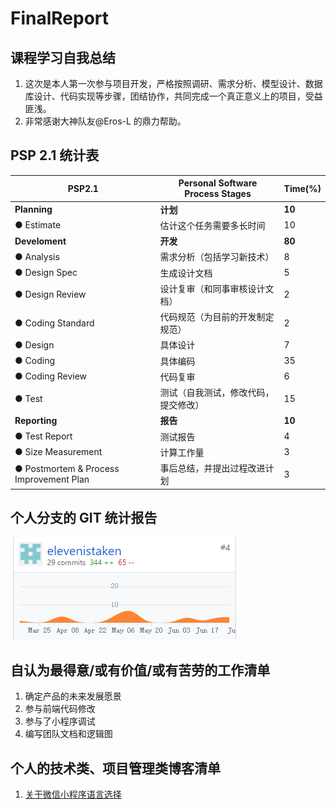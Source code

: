 # FinalReport 

## 课程学习自我总结

1. 这次是本人第一次参与项目开发，严格按照调研、需求分析、模型设计、数据库设计、代码实现等步骤，团结协作，共同完成一个真正意义上的项目，受益匪浅。
2. 非常感谢大神队友@Eros-L 的鼎力帮助。

## PSP 2.1 统计表

| PSP2.1          | Personal Software Process Stages | Time(%) |
|-----------------|----------------------------------|---------|
|**Planning**         |	**计划**	                            |    **10**    |
|● Estimate         |	估计这个任务需要多长时间             |	10      |
|**Develoment**       |	**开发**                              |	**80**    |
|● Analysis         |	需求分析（包括学习新技术）            |	8      |
|● Design Spec      |	生成设计文档                        |	5      |
|● Design Review    |	设计复审（和同事审核设计文档）         |	2    |
|● Coding Standard  |	代码规范（为目前的开发制定规范）       |	2    |
|● Design           |	具体设计                           |	7    |
|● Coding           |	具体编码                           |	35   |
|● Coding Review    |	代码复审                           |	6    |
|● Test             |	测试（自我测试，修改代码，提交修改）    |	15      |
|**Reporting**        |	**报告**                               |	**10**    |
|● Test Report      |	测试报告                           |	4    |
|● Size Measurement |	计算工作量                         |	3       |
|● Postmortem & Process Improvement Plan|	事后总结，并提出过程改进计划|	3|

## 个人分支的 GIT 统计报告

![](https://raw.githubusercontent.com/OrderingService/Dashboard/gh-pages/imgs/15331149_commit.png)



## 自认为最得意/或有价值/或有苦劳的工作清单

1. 确定产品的未来发展愿景
2. 参与前端代码修改
3. 参与了小程序调试
4. 编写团队文档和逻辑图

## 个人的技术类、项目管理类博客清单

1. [关于微信小程序语言选择](https://shimo.im/docs/0W6Oke0akUMfLEMt)
